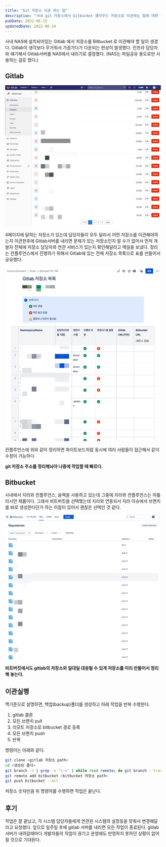 ```yaml
---
title: "Git 저장소 이관 하는 법"
description: "사내 git 저장소에서 bitbucket 클라우드 저장소로 이관하는 법에 대한 설명"
pubDate: 2022-06-15
updatedDate: 2022-06-24
---
```


사내 NAS에 설치되어있는 Gitlab 에서 저장소를 Bitbucket 로 이관해야 할 일이 생겼다. Gitlab이 생각보다 무거워서 가끔가다가 다운되는 현상이 발생했다. 인프라 담당자와 얘기해서 Gitlab서버를 NAS에서 내리기로 결정했다. (NAS는 파일공유 용도로만 사용하는 걸로 했다.)

## Gitlab

![](/content/images/2022/06/-----------2022-06-15------5.27.35.png)

4페이지에 달하는 저장소가 있는데 담당자들이 모두 달라서 어떤 저장소를 이관해야하는지 이관한후에 Gitlab서버를 내리면 문제가 있는 저장소인지 알 수가 없어서 먼저 개발자 전체에 저장소 담당자와 연관 서비스가 있는지 확인해달라고 메일을 보냈다. 정리는 컨플루언스에서 진행하기 위해서 Gitlab에 있는 전체 저장소 목록으로 표를 만들어서 공유했다.

![](/content/images/2022/06/-----------2022-06-15------5.49.04.png)

컨플루언스에 위와 같이 정리하면 화이트보드처럼 동시에 여러 사람들이 접근해서 같이 수정이 가능하다.

**git 저장소 주소를 정리해놔야 나중에 작업할 때 빠르다.**

## Bitbucket

사내에서 지라와 컨플루언스, 슬랙을 사용하고 있는데 그중에 지라와 컨플루언스는 아틀라시안 제품이다. 그래서 비트버킷을 선택했는데 지라와 연동되서 지라 이슈에서 브랜치를 바로 생성한다던가 하는 이점이 있어서 괜찮은 선택인 것 같다.

![](/content/images/2022/06/-----------2022-06-15------5.58.01.png)

**비트버킷에서도 gitlab의 저장소와 일대일 대응될 수 있게 저장소를 미리 만들어서 정리해 놓는다.**

## 이관실행

맥기준으로 설명하면, 백업(backup)폴더를 생성하고 아래 작업을 반복 수행한다.

1. gitlab 클론
2. 모든 브랜치 pull
3. 리모트 저장소로 bitbucket 경로 등록
4. 모든 브랜치 push
5. 반복

명령어는 아래와 같다.

```bash
git clone <gitlab 저장소 path>
cd <생성된 폴더>
git branch -r | grep -v '\->' | while read remote; do git branch --track "${remote#origin/}" "$remote"; done
git remote add bitbucket <bitbucket 저장소 path>
git push bitbucket --all
```

저장소 숫자만큼 위 명령어를 수행하면 작업은 끝난다.

## 후기

작업은 잘 끝났고, 각 시스템 담당자들에게 연관된 시스템의 설정등을 맞춰서 변경해달라고 요청했다. 앞으로 일주일 후에 gitlab 서버를 내리면 모든 작업이 종료된다. gitlab서버가 내려갈때마다 개발자들의 작업이 끊기고 운영에도 반영하지 못하던 상황이 없어질 것으로 기대된다.